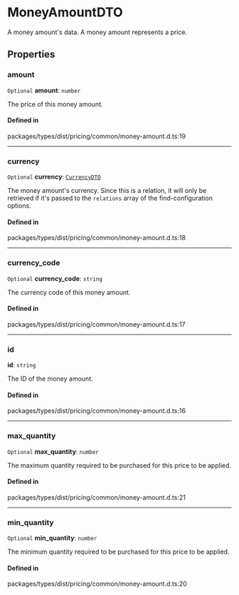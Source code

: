 # MoneyAmountDTO

A money amount's data. A money amount represents a price.

## Properties

### amount

 `Optional` **amount**: `number`

The price of this money amount.

#### Defined in

packages/types/dist/pricing/common/money-amount.d.ts:19

___

### currency

 `Optional` **currency**: [`CurrencyDTO`](CurrencyDTO.md)

The money amount's currency. Since this is a relation, it will only be retrieved if it's passed to the `relations` array of the find-configuration options.

#### Defined in

packages/types/dist/pricing/common/money-amount.d.ts:18

___

### currency\_code

 `Optional` **currency\_code**: `string`

The currency code of this money amount.

#### Defined in

packages/types/dist/pricing/common/money-amount.d.ts:17

___

### id

 **id**: `string`

The ID of the money amount.

#### Defined in

packages/types/dist/pricing/common/money-amount.d.ts:16

___

### max\_quantity

 `Optional` **max\_quantity**: `number`

The maximum quantity required to be purchased for this price to be applied.

#### Defined in

packages/types/dist/pricing/common/money-amount.d.ts:21

___

### min\_quantity

 `Optional` **min\_quantity**: `number`

The minimum quantity required to be purchased for this price to be applied.

#### Defined in

packages/types/dist/pricing/common/money-amount.d.ts:20
